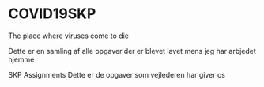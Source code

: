 # COVID19SKP
The place where viruses come to die

Dette er en samling af alle opgaver der er blevet lavet mens jeg har arbjedet hjemme

SKP Assignments
  Dette er de opgaver som vejlederen har giver os
